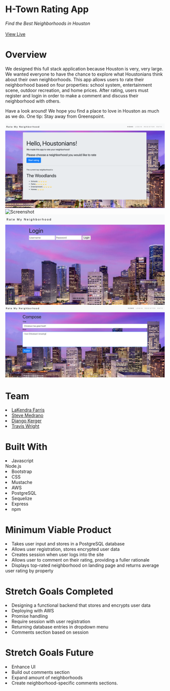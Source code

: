 # H-Town Rating App 
<i>Find the Best Neighborhoods in Houston</i>
<br>
<br>
<a href ="http://ec2-3-21-241-5.us-east-2.compute.amazonaws.com/home">View Live</a>

# Overview 
<p>We designed this full stack application because Houston is very, very large. We wanted everyone to have the chance to explore what Houstonians think about their own neighborhoods. This app allows users to rate their neighborhood based on four properties: school system, entertainment scene, outdoor recreation, and home prices. After rating, users must register and login in order to make a comment and discuss their neighborhood with others. 
  
Have a look around! We hope you find a place to love in Houston as much as we do. One tip: Stay away from Greenspoint.</p>

![Screenshot](https://github.com/DjangoKerger/HtownAPP/blob/master/Screen%20Shot%202020-05-29%20at%2010.20.58%20AM.png)
![Screenshot](https://github.com/DjangoKerger/HtownAPP/blob/master/Screen%20Shot%202020-05-29%20at%2010.21.38%20AM.png)
![Screenshot](https://github.com/DjangoKerger/HtownAPP/blob/master/Screen%20Shot%202020-05-29%20at%2010.21.14%20AM.png)
![Screenshot](https://github.com/DjangoKerger/HtownAPP/blob/master/Screen%20Shot%202020-05-29%20at%2010.22.11%20AM.png)

# Team

<li><a href ="https://github.com/lakendrafarris">LaKendra Farris</a></li>
<li><a href ="https://github.com/sMedrano101">Steve Medrano</a></li>
<li><a href ="https://github.com/DjangoKerger">Django Kerger</a></li>
<li><a href ="https://github.com/sivart-wright">Travis Wright</a></li>
  
# Built With
<li>Javascript</li>
</li> Node.js</li>
<li>Bootstrap</li>
<li>CSS</li>
<li>Mustache</li>
<li>AWS</li>
<li>PostgreSQL</li>
<li>Sequelize</li>
<li>Express</li>
<li>npm</li>

# Minimum Viable Product

<li>Takes user input and stores in a PostgreSQL database</li>
<li>Allows user registration, stores encrypted user data</li>
<li>Creates session when user logs into the site</li>
<li>Allows user to comment on their rating, providing a fuller rationale</li>
<li>Displays top-rated neighborhood on landing page and returns average user rating by property</li>


# Stretch Goals Completed
<li>Designing a functional backend that stores and encrypts user data</li>
<li>Deploying with AWS</li>
<li>Promise handling</li>
<li>Require session with user registration</li>
<li>Returning database entries in dropdown menu</li>
<li>Comments section based on session</li>

# Stretch Goals Future
<li>Enhance UI</li>
<li>Build out comments section</li>
<li>Expand amount of neighborhoods</li>
<li>Create neighborhood-specific comments sections.</li>
